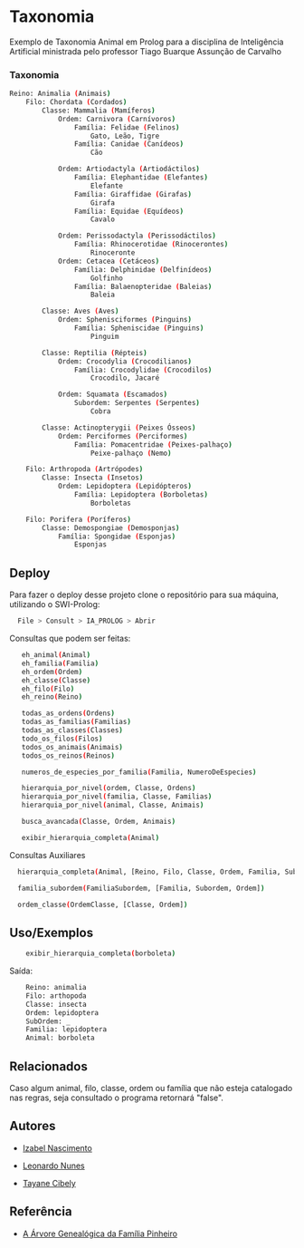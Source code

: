 
# Taxonomia

 Exemplo de Taxonomia Animal em Prolog para a disciplina de Inteligência Artificial ministrada pelo professor Tiago Buarque Assunção de Carvalho

### Taxonomia

```bash
Reino: Animalia (Animais)
    Filo: Chordata (Cordados)
        Classe: Mammalia (Mamíferos)
            Ordem: Carnivora (Carnívoros)
                Família: Felidae (Felinos)
                    Gato, Leão, Tigre
                Família: Canidae (Canídeos)
                    Cão

            Ordem: Artiodactyla (Artiodáctilos)
                Família: Elephantidae (Elefantes)
                    Elefante
                Família: Giraffidae (Girafas)
                    Girafa
                Família: Equidae (Equídeos)
                    Cavalo

            Ordem: Perissodactyla (Perissodáctilos)
                Família: Rhinocerotidae (Rinocerontes)
                    Rinoceronte
            Ordem: Cetacea (Cetáceos)
                Família: Delphinidae (Delfinídeos)
                    Golfinho
                Família: Balaenopteridae (Baleias)
                    Baleia

        Classe: Aves (Aves)
            Ordem: Sphenisciformes (Pinguins)
                Família: Spheniscidae (Pinguins)
                    Pinguim

        Classe: Reptilia (Répteis)
            Ordem: Crocodylia (Crocodilianos)
                Família: Crocodylidae (Crocodilos)
                    Crocodilo, Jacaré

            Ordem: Squamata (Escamados)
                Subordem: Serpentes (Serpentes)
                    Cobra

        Classe: Actinopterygii (Peixes Ósseos)
            Ordem: Perciformes (Perciformes)
                Família: Pomacentridae (Peixes-palhaço)
                    Peixe-palhaço (Nemo)

    Filo: Arthropoda (Artrópodes)
        Classe: Insecta (Insetos)
            Ordem: Lepidoptera (Lepidópteros)
                Família: Lepidoptera (Borboletas)
                    Borboletas

    Filo: Porifera (Poríferos)
        Classe: Demospongiae (Demosponjas)
            Família: Spongidae (Esponjas)
                Esponjas
```

## Deploy

Para fazer o deploy desse projeto clone o repositório para sua máquina, utilizando o SWI-Prolog:
 

```bash
  File > Consult > IA_PROLOG > Abrir
```

Consultas que podem ser feitas:

```bash
   eh_animal(Animal)
   eh_familia(Familia)
   eh_ordem(Ordem)
   eh_classe(Classe)
   eh_filo(Filo)
   eh_reino(Reino)

   todas_as_ordens(Ordens)
   todas_as_familias(Familias)
   todas_as_classes(Classes)
   todo_os_filos(Filos)
   todos_os_animais(Animais)
   todos_os_reinos(Reinos)

   numeros_de_especies_por_familia(Familia, NumeroDeEspecies)

   hierarquia_por_nivel(ordem, Classe, Ordens)
   hierarquia_por_nivel(familia, Classe, Familias)
   hierarquia_por_nivel(animal, Classe, Animais)

   busca_avancada(Classe, Ordem, Animais)

   exibir_hierarquia_completa(Animal)
```

Consultas Auxiliares

```bash
  hierarquia_completa(Animal, [Reino, Filo, Classe, Ordem, Familia, Subordem, Animal])

  familia_subordem(FamiliaSubordem, [Familia, Subordem, Ordem])

  ordem_classe(OrdemClasse, [Classe, Ordem])
```

## Uso/Exemplos

```bash
    exibir_hierarquia_completa(borboleta)
```

Saída:

```bash
    Reino: animalia
    Filo: arthopoda
    Classe: insecta
    Ordem: lepidoptera
    SubOrdem: _
    Familia: lepidoptera
    Animal: borboleta
```

## Relacionados

Caso algum animal, filo, classe, ordem ou família que não esteja catalogado nas regras, seja consultado o programa retornará "false".


## Autores

- [Izabel Nascimento](https://github.com/izabelnascimento)

- [Leonardo Nunes](https://github.com/leonardonb)

- [Tayane Cibely](https://github.com/tayanecibely)
  

## Referência

 - [A Árvore Genealógica da Família Pinheiro](https://repositorium.sdum.uminho.pt/bitstream/1822/7780/1/exercicios-sbc.pdf)

